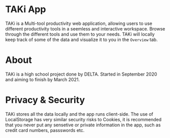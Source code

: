 # TAKi App
TAKi is a Multi-tool productivity web application, allowing users to use different productivity tools in a seemless and interactive workspace. Browse through the different tools and use them to your needs. TAKi will locally keep track of some of the data and visualize it to you in the `Overview` tab. 

# About
TAKi is a high school project done by DELTA. Started in September 2020 and aiming to finish by March 2021. 

# Privacy & Security
TAKi stores all the data locally and the app runs client-side. The use of LocalStorage has very similar security risks to Cookies, it is recommended that you never put any sensetive or private information in the app, such as credit card numbers, passswords etc.
